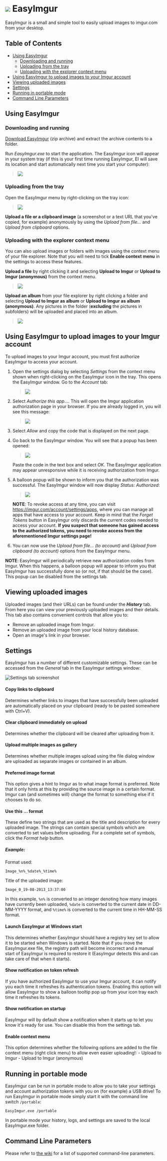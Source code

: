 # ![](https://i.imgur.com/YmUWm8r.png) EasyImgur

EasyImgur is a small and simple tool to easily upload images to imgur.com from your desktop.

## Table of Contents

* [Using EasyImgur](#using-easyimgur)
  * [Downloading and running](#downloading-and-running)
  * [Uploading from the tray](#uploading-from-the-tray)
  * [Uploading with the explorer context menu](#uploading-with-the-explorer-context-menu)
* [Using EasyImgur to upload images to your Imgur account](#using-easyimgur-to-upload-images-to-your-imgur-account)
* [Viewing uploaded images](#viewing-uploaded-images)
* [Settings](#settings)
* [Running in portable mode](#running-in-portable-mode)
* [Command Line Parameters](#command-line-parameters)

## Using EasyImgur

### Downloading and running

[Download EasyImgur](https://github.com/Rycul/EasyImgur/releases) (zip archive) and extract the archive contents to a folder.

Run *EasyImgur.exe* to start the application. The EasyImgur icon will appear in your system tray (if this is your first time running EasyImgur, EI will save its location and start automatically next time you start your computer):
> ![](https://i.imgur.com/HPVTZJz.png)

### Uploading from the tray

Open the EasyImgur menu by right-clicking on the tray icon:
> ![](https://i.imgur.com/wjLl8o2.png)

**Upload a file or a clipboard image** (a screenshot or a text URL that you've copied, for example) anonymously by using the *Upload from file...* and *Upload from clipboard* options.

### Uploading with the explorer context menu

You can also upload images or folders with images using the context menu of your file explorer. Note that you will need to tick **Enable context menu** in the settings to access these features.

**Upload a file** by right clicking it and selecting **Upload to Imgur** or **Upload to Imgur (anonymous)** from the context menu.
> ![](https://i.imgur.com/0CrGjVJ.png)

**Upload an album** from your file explorer by right clicking a folder and selecting **Upload to Imgur as album** or **Upload to Imgur as album (anonymous)**. Any pictures in the folder (**excluding** the pictures in subfolders) will be uploaded and placed into an album.
> ![](https://i.imgur.com/EvKCFug.png)

## Using EasyImgur to upload images to your Imgur account

To upload images to your Imgur account, you must first authorize EasyImgur to access your account.

1. Open the settings dialog by selecting *Settings* from the context menu shown when right-clicking on the EasyImgur icon in the tray. This opens the EasyImgur window. Go to the *Account* tab:
    > ![](https://i.imgur.com/7h9i2Qi.png)

2. Select *Authorize this app...*. This will open the Imgur application authorization page in your browser. If you are already logged in, you will see this message:
    > ![](https://i.imgur.com/ZgYVU6D.png)

3. Select *Allow* and copy the code that is displayed on the next page.

4. Go back to the EasyImgur window. You will see that a popup has been opened:
    > ![](https://i.imgur.com/99IRt3S.png)
   
   Paste the code in the text box and select *OK*. The EasyImgur application may appear unresponsive while it is receiving authorization from Imgur.

5. A balloon popup will be shown to inform you that the authorization was successful. The EasyImgur window will now display *Status: Authorized*:
    > ![](https://i.imgur.com/OrXgcjx.png)
    
    **NOTE**: To revoke access at any time, you can visit https://imgur.com/account/settings/apps, where you can manage all apps that have access to your account. Keep in mind that the *Forget Tokens* button in EasyImgur only discards the current codes needed to access your account. **If you suspect that someone has gained access to the authorized tokens, you need to revoke access from the aforementioned Imgur settings page!**

6. You can now use the *Upload from file... (to account)* and *Upload from clipboard (to account)* options from the EasyImgur menu.

**NOTE**: EasyImgur will periodically retrieve new authorization codes from Imgur. When this happens, a balloon popup will appear to inform you that EasyImgur has successfully done so (or not, if that should be the case). This popup can be disabled from the settings tab.

## Viewing uploaded images

Uploaded images (and their URLs) can be found under the ***History*** tab. From here you can view your previously uploaded images and their details. This tab also contains convenient controls that allow you to:
  - Remove an uploaded image from Imgur.
  - Remove an uploaded image from your local history database.
  - Open an image's link in your browser.

<!-- TODO: Screenshot of history tab -->

## Settings

EasyImgur has a number of different customizable settings. These can be accessed from the *General* tab in the EasyImgur settings window:

![Settings tab screenshot](https://i.imgur.com/9WeCEzm.png)

#### Copy links to clipboard
Determines whether links to images that have successfully been uploaded are automatically placed on your clipboard (ready to be pasted somewhere with Ctrl+V).

#### Clear clipboard immediately on upload
Determines whether the clipboard will be cleared after uploading from it.

#### Upload multiple images as gallery
Determines whether multiple images upload using the file dialog window are uploaded as separate images or contained in an album.

#### Preferred image format
This option gives a hint to Imgur as to what image format is preferred. Note that it only hints at this by providing the source image in a certain format. Imgur can (and sometimes will) change the format to something else if it chooses to do so.

#### Use this ... format
These define two strings that are used as the title and description for every uploaded image. The strings can contain special symbols which are converted to set values before uploading. For a complete set of symbols, click the *Format help* button.

##### Example:

Format used:

    Image_%n%_%date%_%time%
    
Title of the uploaded image:

    Image_0_19-08-2013_13:37:00
    
In this example, `%n%` is converted to an integer denoting how many images have currently been uploaded, `%date` is converted to the current date in DD-MM-YYYY format, and `%time%` is converted to the current time in HH-MM-SS format.

#### Launch EasyImgur at Windows start
This determines whether EasyImgur should have a registry key set to allow it to be started when Windows is started. Note that if you move the EasyImgur.exe file, the registry path will become incorrect and a manual start of EasyImgur is required to restore it (EasyImgur detects this and can take care of that when it starts).

#### Show notification on token refresh
If you have authorized EasyImgur to use your Imgur account, it can notify you each time it refreshes its authentication tokens. Enabling this option will allow EasyImgur to show a balloon tooltip pop up from your icon tray each time it refreshes its tokens.

#### Show notification on startup
EasyImgur will by default show a notification when it starts up to let you know it's ready for use. You can disable this from the settings tab.

#### Enable context menu
This option determines whether the following options are added to the file context menu (right click menu) to allow even easier uploading!:
    - Upload to Imgur
    - Upload to Imgur (anonymous)
	
## Running in portable mode

EasyImgur can be run in portable mode to allow you to take your settings and account authorization tokens with you on (for example) a USB drive! To run EasyImgur in portable mode simply start it with the command line switch `/portable`:

    EasyImgur.exe /portable

In portable mode your history, logs, and settings are saved to the local EasyImgur.exe folder.

## Command Line Parameters

Please refer to [the wiki](https://github.com/bkeiren/EasyImgur/wiki/Command-Line-Parameters) for a list of supported command-line parameters.
